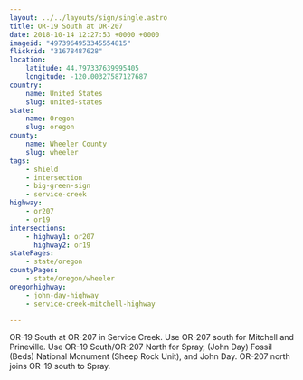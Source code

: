 ```yaml
---
layout: ../../layouts/sign/single.astro
title: OR-19 South at OR-207
date: 2018-10-14 12:27:53 +0000 +0000
imageid: "4973964953345554815"
flickrid: "31678487628"
location:
    latitude: 44.797337639995405
    longitude: -120.00327587127687
country:
    name: United States
    slug: united-states
state:
    name: Oregon
    slug: oregon
county:
    name: Wheeler County
    slug: wheeler
tags:
    - shield
    - intersection
    - big-green-sign
    - service-creek
highway:
    - or207
    - or19
intersections:
    - highway1: or207
      highway2: or19
statePages:
    - state/oregon
countyPages:
    - state/oregon/wheeler
oregonhighway:
    - john-day-highway
    - service-creek-mitchell-highway

---
```

OR-19 South at OR-207 in Service Creek.  Use OR-207 south for Mitchell and Prineville.  Use OR-19 South/OR-207 North for Spray, (John Day) Fossil (Beds) National Monument (Sheep Rock Unit), and John Day.  OR-207 north joins OR-19 south to Spray.